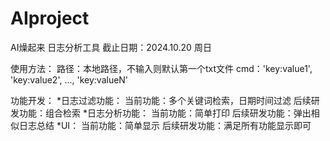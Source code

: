 # AIproject

AI燥起来
日志分析工具
截止日期：2024.10.20 周日

使用方法：
路径：本地路径，不输入则默认第一个txt文件
cmd：'key:value1', 'key:value2', ..., 'key:valueN'

功能开发：
    *日志过滤功能：
        当前功能：多个关键词检索，日期时间过滤
        后续研发功能：组合检索
    *日志分析功能：
        当前功能：简单打印
        后续研发功能：弹出相似日志总结
    *UI：
        当前功能：简单显示
        后续研发功能：满足所有功能显示即可
